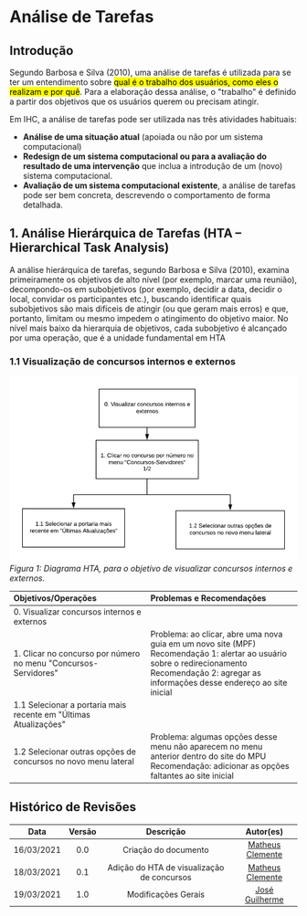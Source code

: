 # **Análise de Tarefas**

## **Introdução**

Segundo Barbosa e Silva (2010), uma análise de tarefas é utilizada para se ter um entendimento sobre <mark>qual é o trabalho dos usuários, como eles o realizam e por quê</mark>. Para a elaboração dessa análise, o "trabalho" é definido a partir dos objetivos que os usuários querem ou precisam atingir.

Em IHC, a análise de tarefas pode ser utilizada nas três atividades habituais:

- **Análise de uma situação atual** (apoiada ou não por um sistema computacional)
- **Redesign de um sistema computacional ou para a avaliação do resultado de uma intervenção** que inclua a introdução de um (novo) sistema computacional.
- **Avaliação de um sistema computacional existente**, a análise de tarefas pode ser bem concreta, descrevendo o comportamento de forma detalhada. 

## 1. Análise Hierárquica de Tarefas (HTA – Hierarchical Task Analysis)

A análise hierárquica de tarefas, segundo Barbosa e Silva (2010), examina primeiramente os objetivos de alto nível (por exemplo, marcar uma reunião), decompondo-os em subobjetivos (por exemplo, decidir a data, decidir o  local, convidar  os  participantes  etc.), buscando  identificar quais subobjetivos são  mais difíceis de atingir (ou que geram mais erros) e que, portanto, limitam ou mesmo impedem o atingimento do objetivo maior. No  nível mais baixo da hierarquia de  objetivos, cada subobjetivo é  alcançado por uma operação, que é a unidade fundamental em HTA

### 1.1 Visualização de concursos internos e externos

![diagramaHTA](assets/hta_visualizar_concursos.png)
*Figura 1: Diagrama HTA, para o objetivo de visualizar concursos internos e externos.*

| Objetivos/Operações | Problemas e Recomendações | 
| :------------------ | :------------------------ | 
| 0. Visualizar concursos internos e externos || 
| 1. Clicar no concurso por número no menu "Concursos-Servidores" | Problema: ao clicar, abre uma nova guia em um novo site (MPF)<br />Recomendação 1: alertar ao usuário sobre o redirecionamento<br />Recomendação 2: agregar as informações desse endereço ao site inicial| 
| 1.1 Selecionar a portaria mais recente em "Últimas Atualizações" || 
| 1.2 Selecionar outras opções de concursos no novo menu lateral | Problema: algumas opções desse menu não aparecem no menu anterior dentro do site do MPU<br />Recomendação: adicionar as opções faltantes ao site inicial | 

## Histórico de Revisões 

| Data | Versão | Descrição | Autor(es) |
| :----: | :----: | :----: | :----: |
| 16/03/2021 | 0.0 | Criação do documento | [Matheus Clemente](https://github.com/matheusclemente) |
| 18/03/2021 | 0.1 | Adição do HTA de visualização de concursos | [Matheus Clemente](https://github.com/matheusclemente) |
| 19/03/2021 | 1.0 | Modificações Gerais | [José Guilherme](https://github.com/joseguilherme-dev) |